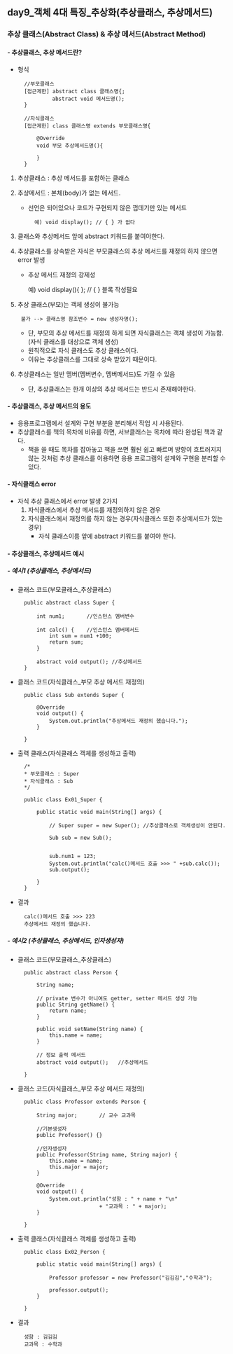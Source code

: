 ## day9_객체 4대 특징_추상화(추상클래스, 추상메서드)

### 추상 클래스(Abstract Class) & 추상 메서드(Abstract Method)

#### - 추상클래스, 추상 메서드란? 
- 형식
        
        //부모클래스
		[접근제한] abstract class 클래스명{;
				 abstract void 메서드명();
        }

        //자식클래스
        [접근제한] class 클래스명 extends 부모클래스명{

            @Override
            void 부모 추상메서드명(){

            }
        }

1. 추상클래스 : 추상 메서드를 포함하는 클래스
2. 추상메서드 : 본체(body)가 없는 메서드.
    - 선언은 되어있으나 코드가 구현되지 않은 껍데기만 있는 메서드
	  
            예) void display(); // { } 가 없다

3. 클래스와 추상메서드 앞에 abstract 키워드를 붙여야한다.
4. 추상클래스를 상속받은 자식은 부모클래스의 추상 메서드를 재정의 하지 않으면 error 발생
    - 추상 메서드 재정의 강제성

        예) void display(){   }; // { } 블록 작성필요

5. 추상 클래스(부모)는 객체 생성이 불가능 

        불가 --> 클래스명 참조변수 = new 생성자명(); 

    - 단, 부모의 추상 메서드를 재정의 하게 되면 자식클래스는 객체 생성이 가능함. (자식 클래스를 대상으로 객체 생성)
    - 원칙적으로 자식 클래스도 추상 클래스이다.
    - 이유는 추상클래스를 그대로 상속 받았기 때문이다.
      
6. 추상클래스는 일반 멤버(멤버변수, 멤버메서드)도 가질 수 있음
    - 단, 추상클래스는 한개 이상의 추상 메서드는 반드시 존재해야한다.

#### - 추상클래스, 추상 메서드의 용도	
- 응용프로그램에서 설계와 구현 부분을 분리해서 작업 시 사용된다.
- 추상클래스를 책의 목차에 비유를 하면, 서브클래스는 목차에 따라 완성된 책과 같다. 
	- 책을 쓸 때도 목차를 잡아놓고 책을 쓰면 훨씬 쉽고 빠르며 방향이 흐트러지지 않는 것처럼 추상 클래스를 이용하면 응용 프로그램의 설계와 구현을 분리할 수 있다.
	
#### - 자식클래스 error
- 자식 추상 클래스에서 error 발생 2가지
    1. 자식클래스에서 추상 메서드를 재정의하지 않은 경우
    2. 자식클래스에서 재정의를 하지 않는 경우(자식클래스 또한 추상메서드가 있는경우)
        - 자식 클래스이름 앞에 abstract 키워드를 붙여야 한다.

#### - 추상클래스, 추상메서드 예시
##### - 예시1 (추상클래스, 추상메서드)
- 클래스 코드(부모클래스_추상클래스)

        public abstract class Super {
            
            int num1; 		//인스턴스 멤버변수
            
            int calc() {	//인스턴스 멤버메서드
                int sum = num1 +100;
                return sum;
            }
            
            abstract void output(); //추상메서드
        }

- 클래스 코드(자식클래스_부모 추상 메서드 재정의)

        public class Sub extends Super {

            @Override
            void output() {
                System.out.println("추상메서드 재정의 했습니다.");
            }

        }

- 출력 클래스(자식클래스 객체를 생성하고 출력) 

        /*
        * 부모클래스 : Super
        * 자식클래스 : Sub
        */

        public class Ex01_Super {

            public static void main(String[] args) {
                
                // Super super = new Super(); //추상클래스로 객체생성이 안된다.
                
                Sub sub = new Sub();
                
                
                sub.num1 = 123;  
                System.out.println("calc()메서드 호출 >>> " +sub.calc());
                sub.output();
                
            }
        }

- 결과

        calc()메서드 호출 >>> 223
        추상메서드 재정의 했습니다.

##### - 예시2 (추상클래스, 추상메서드, 인자생성자)
- 클래스 코드(부모클래스_추상클래스)

        public abstract class Person {
            
            String name;

            // private 변수가 아니여도 getter, setter 메서드 생성 가능
            public String getName() {
                return name;
            }

            public void setName(String name) {
                this.name = name;
            }
            
            // 정보 출력 메서드
            abstract void output();   //추상메서드
            
        }

- 클래스 코드(자식클래스_부모 추상 메서드 재정의)

        public class Professor extends Person {

            String major;		// 교수 교과목
            
            //기본생성자
            public Professor() {}
            
            //인자생성자
            public Professor(String name, String major) {
                this.name = name;
                this.major = major;
            }
            
            @Override
            void output() {
                System.out.println("성함 : " + name + "\n" 
                                + "교과목 : " + major);
            }

        }


- 출력 클래스(자식클래스 객체를 생성하고 출력) 

        public class Ex02_Person {

            public static void main(String[] args) {

                Professor professor = new Professor("김김김","수학과");
                
                professor.output();
            }

        }

- 결과

        성함 : 김김김
        교과목 : 수학과
